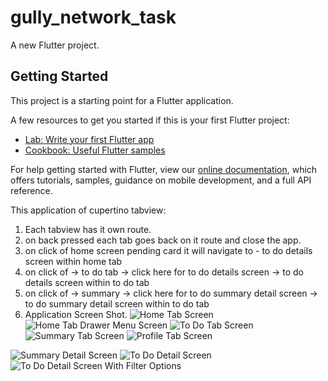 # gully_network_task

A new Flutter project.

## Getting Started

This project is a starting point for a Flutter application.

A few resources to get you started if this is your first Flutter project:

- [Lab: Write your first Flutter app](https://flutter.dev/docs/get-started/codelab)
- [Cookbook: Useful Flutter samples](https://flutter.dev/docs/cookbook)

For help getting started with Flutter, view our
[online documentation](https://flutter.dev/docs), which offers tutorials,
samples, guidance on mobile development, and a full API reference.

This application of cupertino tabview:
1. Each tabview has it own route.
2. on back pressed each tab goes  back on it route and close the app.
3. on click of home screen pending card it will navigate to  - to do details screen within home tab
4. on click of   -> to do tab -> click here for to do details screen -> to do details screen within to do tab
5. on click of   -> summary -> click here for to do summary detail screen -> to do summary detail screen within to do tab
6. Application Screen Shot.
![Home Tab Screen](../master/application_images/home_tab.png)
![Home Tab Drawer Menu Screen ](../master/application_images/tab_tab_drawer.png)
![To Do Tab Screen](../master/application_images/to_do_tab.png)
![Summary Tab Screen](../master/application_images/summary_tab_screen.png)
![Profile Tab Screen](../master/application_images/profile_tab.png)

![Summary Detail Screen](../master/application_images/summary_Detail_screen.png)
![To Do Detail Screen ](../master/application_images/to_do_detail_screen.png)
![To Do Detail Screen With Filter Options](../master/application_images/to_do_detail_with_pop_up_menu.png)


